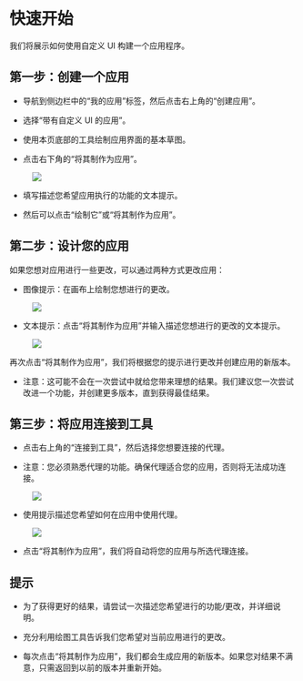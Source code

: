 # 快速开始

我们将展示如何使用自定义 UI 构建一个应用程序。

## 第一步：创建一个应用

* 导航到侧边栏中的“我的应用”标签，然后点击右上角的“创建应用”。

* 选择“带有自定义 UI 的应用”。

* 使用本页底部的工具绘制应用界面的基本草图。

* 点击右下角的“将其制作为应用”。

<figure><img src="../../images/cui-welcome.png"></figure>

* 填写描述您希望应用执行的功能的文本提示。

* 然后可以点击“绘制它”或“将其制作为应用”。

## 第二步：设计您的应用

如果您想对应用进行一些更改，可以通过两种方式更改应用：

* 图像提示：在画布上绘制您想进行的更改。

<figure><img src="../../images/image-prompt.png"/></figure>

* 文本提示：点击“将其制作为应用”并输入描述您想进行的更改的文本提示。

<figure><img src="../../images/text-prompt.png"></figure>

再次点击“将其制作为应用”，我们将根据您的提示进行更改并创建应用的新版本。

* 注意：这可能不会在一次尝试中就给您带来理想的结果。我们建议您一次尝试改进一个功能，并创建更多版本，直到获得最佳结果。

## 第三步：将应用连接到工具

* 点击右上角的“连接到工具”，然后选择您想要连接的代理。

* 注意：您必须熟悉代理的功能。确保代理适合您的应用，否则将无法成功连接。

<figure><img src="../../images/connect.png"></figure>

* 使用提示描述您希望如何在应用中使用代理。

<figure><img src="../../images/connect-describe.png"></figure>

* 点击“将其制作为应用”，我们将自动将您的应用与所选代理连接。

## 提示

* 为了获得更好的结果，请尝试一次描述您希望进行的功能/更改，并详细说明。

* 充分利用绘图工具告诉我们您希望对当前应用进行的更改。

* 每次点击“将其制作为应用”，我们都会生成应用的新版本。如果您对结果不满意，只需返回到以前的版本并重新开始。
